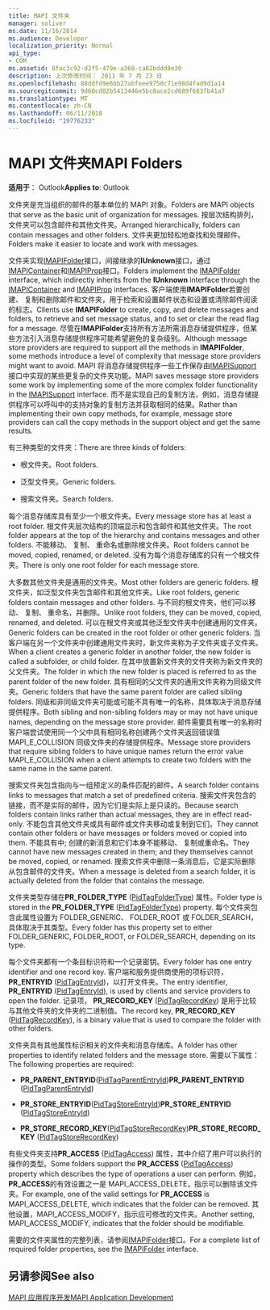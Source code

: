 ```yaml
---
title: MAPI 文件夹
manager: soliver
ms.date: 11/16/2014
ms.audience: Developer
localization_priority: Normal
api_type:
- COM
ms.assetid: 8fac3c92-d2f5-479e-a368-ca82bddd8e30
description: 上次修改时间： 2011 年 7 月 23 日
ms.openlocfilehash: 88ddfd9e6bb27abfeee9750c71e98d4fad9d1a14
ms.sourcegitcommit: 9d60cd82b5413446e5bc8ace2cd689f683fb41a7
ms.translationtype: MT
ms.contentlocale: zh-CN
ms.lasthandoff: 06/11/2018
ms.locfileid: "19776233"
---
```

# <a name="mapi-folders"></a><span data-ttu-id="e651c-103">MAPI 文件夹</span><span class="sxs-lookup"><span data-stu-id="e651c-103">MAPI Folders</span></span>

  
  
<span data-ttu-id="e651c-104">**适用于**： Outlook</span><span class="sxs-lookup"><span data-stu-id="e651c-104">**Applies to**: Outlook</span></span> 
  
<span data-ttu-id="e651c-105">文件夹是充当组织的邮件的基本单位的 MAPI 对象。</span><span class="sxs-lookup"><span data-stu-id="e651c-105">Folders are MAPI objects that serve as the basic unit of organization for messages.</span></span> <span data-ttu-id="e651c-106">按层次结构排列，文件夹可以包含邮件和其他文件夹。</span><span class="sxs-lookup"><span data-stu-id="e651c-106">Arranged hierarchically, folders can contain messages and other folders.</span></span> <span data-ttu-id="e651c-107">文件夹更加轻松地查找和处理邮件。</span><span class="sxs-lookup"><span data-stu-id="e651c-107">Folders make it easier to locate and work with messages.</span></span>
  
<span data-ttu-id="e651c-108">文件夹实现[IMAPIFolder](imapifolderimapicontainer.md)接口，间接继承的**IUnknown**接口，通过[IMAPIContainer](imapicontainerimapiprop.md)和[IMAPIProp](imapipropiunknown.md)接口。</span><span class="sxs-lookup"><span data-stu-id="e651c-108">Folders implement the [IMAPIFolder](imapifolderimapicontainer.md) interface, which indirectly inherits from the **IUnknown** interface through the [IMAPIContainer](imapicontainerimapiprop.md) and [IMAPIProp](imapipropiunknown.md) interfaces.</span></span> <span data-ttu-id="e651c-109">客户端使用**IMAPIFolder**若要创建、 复制和删除邮件和文件夹，用于检索和设置邮件状态和设置或清除邮件阅读的标志。</span><span class="sxs-lookup"><span data-stu-id="e651c-109">Clients use **IMAPIFolder** to create, copy, and delete messages and folders, to retrieve and set message status, and to set or clear the read flag for a message.</span></span> <span data-ttu-id="e651c-110">尽管在**IMAPIFolder**支持所有方法所需消息存储提供程序，但某些方法引入消息存储提供程序可能希望避免的复杂级别。</span><span class="sxs-lookup"><span data-stu-id="e651c-110">Although message store providers are required to support all the methods in **IMAPIFolder**, some methods introduce a level of complexity that message store providers might want to avoid.</span></span> <span data-ttu-id="e651c-111">MAPI 将消息存储提供程序一些工作保存由[IMAPISupport](imapisupportiunknown.md)接口中实现的某些更复杂的文件夹功能。</span><span class="sxs-lookup"><span data-stu-id="e651c-111">MAPI saves message store providers some work by implementing some of the more complex folder functionality in the [IMAPISupport](imapisupportiunknown.md) interface.</span></span> <span data-ttu-id="e651c-112">而不是实现自己的复制方法，例如，消息存储提供程序可以呼叫中的支持对象的复制方法并获取相同的结果。</span><span class="sxs-lookup"><span data-stu-id="e651c-112">Rather than implementing their own copy methods, for example, message store providers can call the copy methods in the support object and get the same results.</span></span> 
  
<span data-ttu-id="e651c-113">有三种类型的文件夹：</span><span class="sxs-lookup"><span data-stu-id="e651c-113">There are three kinds of folders:</span></span>
  
- <span data-ttu-id="e651c-114">根文件夹。</span><span class="sxs-lookup"><span data-stu-id="e651c-114">Root folders.</span></span>
    
- <span data-ttu-id="e651c-115">泛型文件夹。</span><span class="sxs-lookup"><span data-stu-id="e651c-115">Generic folders.</span></span>
    
- <span data-ttu-id="e651c-116">搜索文件夹。</span><span class="sxs-lookup"><span data-stu-id="e651c-116">Search folders.</span></span>
    
<span data-ttu-id="e651c-117">每个消息存储库具有至少一个根文件夹。</span><span class="sxs-lookup"><span data-stu-id="e651c-117">Every message store has at least a root folder.</span></span> <span data-ttu-id="e651c-118">根文件夹层次结构的顶端显示和包含邮件和其他文件夹。</span><span class="sxs-lookup"><span data-stu-id="e651c-118">The root folder appears at the top of the hierarchy and contains messages and other folders.</span></span> <span data-ttu-id="e651c-119">不能移动、 复制、 重命名或删除根文件夹。</span><span class="sxs-lookup"><span data-stu-id="e651c-119">Root folders cannot be moved, copied, renamed, or deleted.</span></span> <span data-ttu-id="e651c-120">没有为每个消息存储库的只有一个根文件夹。</span><span class="sxs-lookup"><span data-stu-id="e651c-120">There is only one root folder for each message store.</span></span>
  
<span data-ttu-id="e651c-121">大多数其他文件夹是通用的文件夹。</span><span class="sxs-lookup"><span data-stu-id="e651c-121">Most other folders are generic folders.</span></span> <span data-ttu-id="e651c-122">根文件夹，如泛型文件夹包含邮件和其他文件夹。</span><span class="sxs-lookup"><span data-stu-id="e651c-122">Like root folders, generic folders contain messages and other folders.</span></span> <span data-ttu-id="e651c-123">与不同的根文件夹，他们可以移动、 复制、 重命名，并删除。</span><span class="sxs-lookup"><span data-stu-id="e651c-123">Unlike root folders, they can be moved, copied, renamed, and deleted.</span></span> <span data-ttu-id="e651c-124">可以在根文件夹或其他泛型文件夹中创建通用的文件夹。</span><span class="sxs-lookup"><span data-stu-id="e651c-124">Generic folders can be created in the root folder or other generic folders.</span></span> <span data-ttu-id="e651c-125">当客户端在另一个文件夹中创建通用文件夹时，新文件夹称为子文件夹或子文件夹。</span><span class="sxs-lookup"><span data-stu-id="e651c-125">When a client creates a generic folder in another folder, the new folder is called a subfolder, or child folder.</span></span> <span data-ttu-id="e651c-126">在其中放置新文件夹的文件夹称为新文件夹的父文件夹。</span><span class="sxs-lookup"><span data-stu-id="e651c-126">The folder in which the new folder is placed is referred to as the parent folder of the new folder.</span></span> <span data-ttu-id="e651c-127">具有相同的父文件夹的通用文件夹称为同级文件夹。</span><span class="sxs-lookup"><span data-stu-id="e651c-127">Generic folders that have the same parent folder are called sibling folders.</span></span> <span data-ttu-id="e651c-128">同级和非同级文件夹可能或可能不具有唯一的名称，具体取决于消息存储提供程序。</span><span class="sxs-lookup"><span data-stu-id="e651c-128">Both sibling and non-sibling folders may or may not have unique names, depending on the message store provider.</span></span> <span data-ttu-id="e651c-129">邮件需要具有唯一的名称时客户端尝试使用同一个父中具有相同名称创建两个文件夹返回错误值 MAPI_E_COLLISION 同级文件夹的存储提供程序。</span><span class="sxs-lookup"><span data-stu-id="e651c-129">Message store providers that require sibling folders to have unique names return the error value MAPI_E_COLLISION when a client attempts to create two folders with the same name in the same parent.</span></span> 
  
<span data-ttu-id="e651c-130">搜索文件夹包含指向与一组预定义的条件匹配的邮件。</span><span class="sxs-lookup"><span data-stu-id="e651c-130">A search folder contains links to messages that match a set of predefined criteria.</span></span> <span data-ttu-id="e651c-131">搜索文件夹包含的链接，而不是实际的邮件，因为它们是实际上是只读的。</span><span class="sxs-lookup"><span data-stu-id="e651c-131">Because search folders contain links rather than actual messages, they are in effect read-only.</span></span> <span data-ttu-id="e651c-132">不能包含其他文件夹或具有邮件或文件夹移动或复制到它们。</span><span class="sxs-lookup"><span data-stu-id="e651c-132">They cannot contain other folders or have messages or folders moved or copied into them.</span></span> <span data-ttu-id="e651c-133">不能具有中; 创建的新消息和它们本身不能移动、 复制或重命名。</span><span class="sxs-lookup"><span data-stu-id="e651c-133">They cannot have new messages created in them; and they themselves cannot be moved, copied, or renamed.</span></span> <span data-ttu-id="e651c-134">搜索文件夹中删除一条消息后，它是实际删除从包含邮件的文件夹。</span><span class="sxs-lookup"><span data-stu-id="e651c-134">When a message is deleted from a search folder, it is actually deleted from the folder that contains the message.</span></span>
  
<span data-ttu-id="e651c-135">文件夹类型存储在**PR_FOLDER_TYPE** ([PidTagFolderType](pidtagfoldertype-canonical-property.md)) 属性。</span><span class="sxs-lookup"><span data-stu-id="e651c-135">Folder type is stored in the **PR_FOLDER_TYPE** ([PidTagFolderType](pidtagfoldertype-canonical-property.md)) property.</span></span> <span data-ttu-id="e651c-136">每个文件夹包含此属性设置为 FOLDER_GENERIC、 FOLDER_ROOT 或 FOLDER_SEARCH，具体取决于其类型。</span><span class="sxs-lookup"><span data-stu-id="e651c-136">Every folder has this property set to either FOLDER_GENERIC, FOLDER_ROOT, or FOLDER_SEARCH, depending on its type.</span></span>
  
<span data-ttu-id="e651c-137">每个文件夹都有一个条目标识符和一个记录密钥。</span><span class="sxs-lookup"><span data-stu-id="e651c-137">Every folder has one entry identifier and one record key.</span></span> <span data-ttu-id="e651c-138">客户端和服务提供商使用的项标识符， **PR_ENTRYID** ([PidTagEntryId](pidtagentryid-canonical-property.md))，以打开文件夹。</span><span class="sxs-lookup"><span data-stu-id="e651c-138">The entry identifier, **PR_ENTRYID** ([PidTagEntryId](pidtagentryid-canonical-property.md)), is used by clients and service providers to open the folder.</span></span> <span data-ttu-id="e651c-139">记录项， **PR_RECORD_KEY** ([PidTagRecordKey](pidtagrecordkey-canonical-property.md)) 是用于比较与其他文件夹的文件夹的二进制值。</span><span class="sxs-lookup"><span data-stu-id="e651c-139">The record key, **PR_RECORD_KEY** ([PidTagRecordKey](pidtagrecordkey-canonical-property.md)), is a binary value that is used to compare the folder with other folders.</span></span> 
  
<span data-ttu-id="e651c-140">文件夹具有其他属性标识相关的文件夹和消息存储库。</span><span class="sxs-lookup"><span data-stu-id="e651c-140">A folder has other properties to identify related folders and the message store.</span></span> <span data-ttu-id="e651c-141">需要以下属性：</span><span class="sxs-lookup"><span data-stu-id="e651c-141">The following properties are required:</span></span>
  
- <span data-ttu-id="e651c-142">**PR_PARENT_ENTRYID**([PidTagParentEntryId](pidtagparententryid-canonical-property.md))</span><span class="sxs-lookup"><span data-stu-id="e651c-142">**PR_PARENT_ENTRYID** ([PidTagParentEntryId](pidtagparententryid-canonical-property.md))</span></span>
    
- <span data-ttu-id="e651c-143">**PR_STORE_ENTRYID**([PidTagStoreEntryId](pidtagstoreentryid-canonical-property.md))</span><span class="sxs-lookup"><span data-stu-id="e651c-143">**PR_STORE_ENTRYID** ([PidTagStoreEntryId](pidtagstoreentryid-canonical-property.md))</span></span>
    
- <span data-ttu-id="e651c-144">**PR_STORE_RECORD_KEY**([PidTagStoreRecordKey](pidtagstorerecordkey-canonical-property.md))</span><span class="sxs-lookup"><span data-stu-id="e651c-144">**PR_STORE_RECORD_KEY** ([PidTagStoreRecordKey](pidtagstorerecordkey-canonical-property.md))</span></span>
    
<span data-ttu-id="e651c-145">有些文件夹支持**PR_ACCESS** ([PidTagAccess](pidtagaccess-canonical-property.md)) 属性，其中介绍了用户可以执行的操作的类型。</span><span class="sxs-lookup"><span data-stu-id="e651c-145">Some folders support the **PR_ACCESS** ([PidTagAccess](pidtagaccess-canonical-property.md)) property which describes the type of operations a user can perform.</span></span> <span data-ttu-id="e651c-146">例如， **PR_ACCESS**的有效设置之一是 MAPI_ACCESS_DELETE，指示可以删除该文件夹。</span><span class="sxs-lookup"><span data-stu-id="e651c-146">For example, one of the valid settings for **PR_ACCESS** is MAPI_ACCESS_DELETE, which indicates that the folder can be removed.</span></span> <span data-ttu-id="e651c-147">其他设置，MAPI_ACCESS_MODIFY，指示应可修改的文件夹。</span><span class="sxs-lookup"><span data-stu-id="e651c-147">Another setting, MAPI_ACCESS_MODIFY, indicates that the folder should be modifiable.</span></span> 
  
<span data-ttu-id="e651c-148">需要的文件夹属性的完整列表，请参阅[IMAPIFolder](imapifolderimapicontainer.md)接口。</span><span class="sxs-lookup"><span data-stu-id="e651c-148">For a complete list of required folder properties, see the [IMAPIFolder](imapifolderimapicontainer.md) interface.</span></span> 
  
## <a name="see-also"></a><span data-ttu-id="e651c-149">另请参阅</span><span class="sxs-lookup"><span data-stu-id="e651c-149">See also</span></span>



[<span data-ttu-id="e651c-150">MAPI 应用程序开发</span><span class="sxs-lookup"><span data-stu-id="e651c-150">MAPI Application Development</span></span>](mapi-application-development.md)

